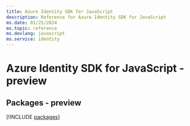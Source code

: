```yaml
---
title: Azure Identity SDK for JavaScript
description: Reference for Azure Identity SDK for JavaScript
ms.date: 01/25/2024
ms.topic: reference
ms.devlang: javascript
ms.service: identity
---
```

# Azure Identity SDK for JavaScript - preview
## Packages - preview
[!INCLUDE [packages](identity-index.md)]